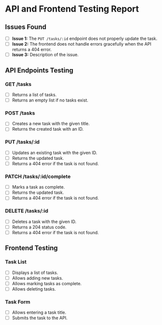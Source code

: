 # API and Frontend Testing Report

## Issues Found

*   [ ]  **Issue 1:** The `PUT /tasks/:id` endpoint does not properly update the task.
*   [ ]  **Issue 2:** The frontend does not handle errors gracefully when the API returns a 404 error.
*   [ ]  **Issue 3:** Description of the issue.

## API Endpoints Testing

### GET /tasks

*   [ ]  Returns a list of tasks.
*   [ ]  Returns an empty list if no tasks exist.

### POST /tasks

*   [ ]  Creates a new task with the given title.
*   [ ]  Returns the created task with an ID.

### PUT /tasks/:id

*   [ ]  Updates an existing task with the given ID.
*   [ ]  Returns the updated task.
*   [ ]  Returns a 404 error if the task is not found.

### PATCH /tasks/:id/complete

*   [ ]  Marks a task as complete.
*   [ ]  Returns the updated task.
*   [ ]  Returns a 404 error if the task is not found.

### DELETE /tasks/:id

*   [ ]  Deletes a task with the given ID.
*   [ ]  Returns a 204 status code.
*   [ ]  Returns a 404 error if the task is not found.

## Frontend Testing

### Task List

*   [ ]  Displays a list of tasks.
*   [ ]  Allows adding new tasks.
*   [ ]  Allows marking tasks as complete.
*   [ ]  Allows deleting tasks.

### Task Form

*   [ ]  Allows entering a task title.
*   [ ]  Submits the task to the API.
